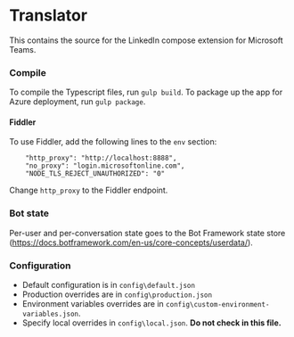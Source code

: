 # Translator
This contains the source for the LinkedIn compose extension for Microsoft Teams.

### Compile
To compile the Typescript files, run `gulp build`.
To package up the app for Azure deployment, run `gulp package`.

#### Fiddler
To use Fiddler, add the following lines to the `env` section:
```
    "http_proxy": "http://localhost:8888",
    "no_proxy": "login.microsoftonline.com",
    "NODE_TLS_REJECT_UNAUTHORIZED": "0"
```
Change `http_proxy` to the Fiddler endpoint.

### Bot state
Per-user and per-conversation state goes to the Bot Framework state store (https://docs.botframework.com/en-us/core-concepts/userdata/).

### Configuration 
 - Default configuration is in `config\default.json`
 - Production overrides are in `config\production.json`
 - Environment variables overrides are in `config\custom-environment-variables.json`.
 - Specify local overrides in `config\local.json`. **Do not check in this file.**
